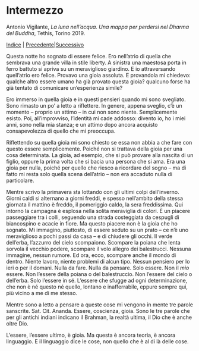
# Intermezzo

Antonio Vigilante, _La luna nell’acqua. Una mappa per perdersi nel Dharma del Buddha_, Tethis, Torino 2019.

[Indice](index.md) | [Precedente](il-cuore.md)|[Successivo](le-cose-ne-sono-ne-non-sono.md)

Questa notte ho sognato di essere felice. Ero nell’atrio di quella che sembrava una grande villa in stile liberty. A sinistra una maestosa porta in ferro battuto si apriva su un meraviglioso giardino. E io attraversando quell’atrio ero felice. Provavo una gioia assoluta. E provandola mi chiedevo: qualche altro essere umano ha già provato questa gioia? qualcuno forse ha già tentato di comunicare un’esperienza simile?

Ero immerso in quella gioia e in questi pensieri quando mi sono svegliato. Sono rimasto un po’ a letto a riflettere. In genere, appena sveglio, c’è un momento – proprio un attimo – in cui non sono niente. Semplicemente esisto. Poi, all’improvviso, l’identità mi cade addosso: divento io, ho i miei anni, sono nella mia stanza; e un attimo dopo ancora acquisto consapevolezza di quello che mi preoccupa.

Riflettendo su quella gioia mi sono chiesto se essa non abbia a che fare con questo essere semplicemente. Poiché non si trattava della gioia per una cosa determinata. La gioia, ad esempio, che si può provare alla nascita di un figlio, oppure la prima volta che si bacia una persona che si ama. Era una gioia per nulla, poiché per quello che riesco a ricordare del sogno – ma di fatto mi resta solo quella scena dell’atrio – non era accaduto nulla di particolare.

Mentre scrivo la primavera sta lottando con gli ultimi colpi dell’inverno. Giorni caldi si alternano a giorni freddi, e spesso nell’ambito della stessa giornata il mattino è freddo, il pomeriggio caldo, la sera freddissima. Qui intorno la campagna è esplosa nella solita meraviglia di colori. È un piacere passeggiare tra i colli, seguendo una strada costeggiata da cespugli di biancospino e acacie in fiore. Ma questo piacere non è la gioia che ho sognato. Mi immagino, piuttosto, di essere seduto su un prato – ce n’è uno meraviglioso a pochi passi da casa – e di chiudere gli occhi. Il verde dell’erba, l’azzurro del cielo scompaiono. Scompare la poiana che lenta sorvola il vecchio podere, scompare il volo allegro dei balestrucci. Nessuna immagine, nessun rumore. Ed ora, ecco, scompare anche il mondo di dentro. Niente lavoro, niente problemi di alcun tipo. Nessun pensiero per lo ieri o per il domani. Nulla da fare. Nulla da pensare. Solo essere. Non il _mio_ essere. Non l’essere della poiana o del balestruccio. Non l’essere del cielo o dell’erba. Solo l’essere in sé. L’essere che sfugge ad ogni determinazione, che non è né questo né quello, lontano e inafferrabile, eppure sempre qui, più vicino a me di me stesso.

Mentre sono a letto a pensare a queste cose mi vengono in mente tre parole sanscrite. Sat. Cit. Ananda. Essere, coscienza, gioia. Sono le tre parole che per gli antichi indiani indicano il Brahman, la realtà ultima, il Dio che è anche oltre Dio.

L’essere, l’essere ultimo, è gioia. Ma questa è ancora teoria, è ancora linguaggio. E il linguaggio dice le cose, non quello che è al di là delle cose.